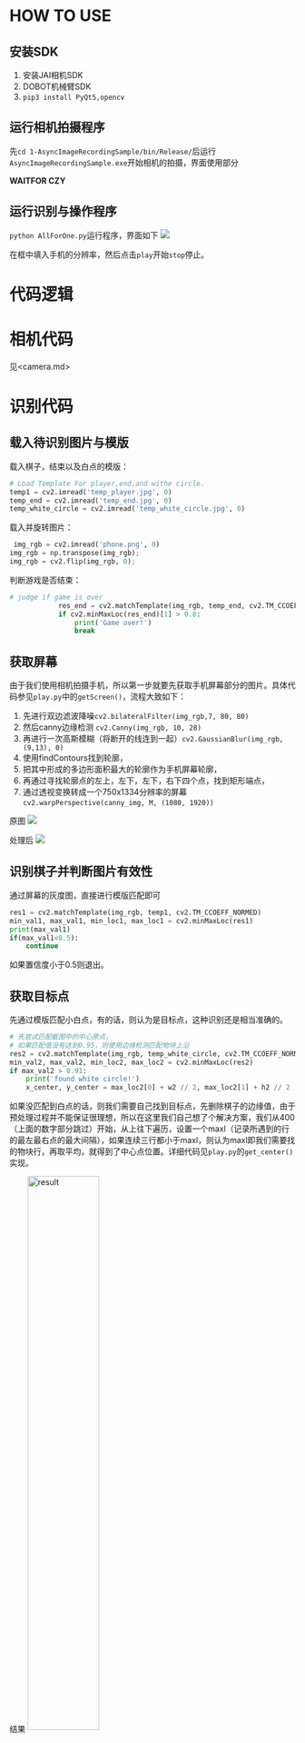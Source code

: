 # HOW TO USE
## 安装SDK
1. 安装JAI相机SDK
2. DOBOT机械臂SDK
3. `pip3 install PyQt5,opencv`

## 运行相机拍摄程序
先`cd 1-AsyncImageRecordingSample/bin/Release/`后运行`AsyncImageRecordingSample.exe`开始相机的拍摄，界面使用部分

**WAITFOR CZY**

## 运行识别与操作程序
`python AllForOne.py`运行程序，界面如下
![](OneForAll.png)

在框中填入手机的分辨率，然后点击`play`开始`stop`停止。


# 代码逻辑
# 相机代码
见<camera.md>
# 识别代码
## 载入待识别图片与模版
载入棋子，结束以及白点的模版：

```python
# Load Template For player,end,and withe circle.
temp1 = cv2.imread('temp_player.jpg', 0)
temp_end = cv2.imread('temp_end.jpg', 0)
temp_white_circle = cv2.imread('temp_white_circle.jpg', 0)
```

载入并旋转图片：

```python
 img_rgb = cv2.imread('phone.png', 0)
img_rgb = np.transpose(img_rgb);
img_rgb = cv2.flip(img_rgb, 0);
```
判断游戏是否结束：

```python
# judge if game is over
            res_end = cv2.matchTemplate(img_rgb, temp_end, cv2.TM_CCOEFF_NORMED)
            if cv2.minMaxLoc(res_end)[1] > 0.8:
                print('Game over!')
                break
```
## 获取屏幕
由于我们使用相机拍摄手机，所以第一步就要先获取手机屏幕部分的图片。具体代码参见`play.py`中的`getScreen()`，流程大致如下：

1. 先进行双边滤波降噪`cv2.bilateralFilter(img_rgb,7, 80, 80)`
2. 然后canny边缘检测 `cv2.Canny(img_rgb, 10, 28)`
3. 再进行一次高斯模糊（将断开的线连到一起）`cv2.GaussianBlur(img_rgb, (9,13), 0)`
4. 使用findContours找到轮廓，
5. 把其中形成的多边形面积最大的轮廓作为手机屏幕轮廓，
6. 再通过寻找轮廓点的左上，左下，左下，右下四个点，找到矩形端点，
7. 通过透视变换转成一个750x1334分辨率的屏幕`cv2.warpPerspective(canny_img, M, (1080, 1920))`

原图
![](10.png)

处理后
![](canny.png)
## 识别棋子并判断图片有效性
通过屏幕的灰度图，直接进行模版匹配即可

```python
res1 = cv2.matchTemplate(img_rgb, temp1, cv2.TM_CCOEFF_NORMED)
min_val1, max_val1, min_loc1, max_loc1 = cv2.minMaxLoc(res1)
print(max_val1)
if(max_val1<0.5):
	continue
```
如果置信度小于0.5则退出。
## 获取目标点
先通过模版匹配小白点，有的话，则认为是目标点，这种识别还是相当准确的。

```python
# 先尝试匹配截图中的中心原点，
# 如果匹配值没有达到0.95，则使用边缘检测匹配物块上沿
res2 = cv2.matchTemplate(img_rgb, temp_white_circle, cv2.TM_CCOEFF_NORMED)
min_val2, max_val2, min_loc2, max_loc2 = cv2.minMaxLoc(res2)
if max_val2 > 0.91:
	print('found white circle!')
	x_center, y_center = max_loc2[0] + w2 // 2, max_loc2[1] + h2 // 2
```
如果没匹配到白点的话，则我们需要自己找到目标点，先删除棋子的边缘值，由于预处理过程并不能保证很理想，所以在这里我们自己想了个解决方案，我们从400（上面的数字部分跳过）开始，从上往下遍历，设置一个maxl（记录所遇到的行的最左最右点的最大间隔），如果连续三行都小于maxl，则认为maxl即我们需要找的物块行，再取平均，就得到了中心点位置。详细代码见`play.py`的`get_center()`实现。

结果
<img src="https://github.com/Jarvis-K/wechat_jump/blob/master/last.png?raw=true" width = 50% height=50% alt="result" align=center />

## 计算目标时间
直接计算欧式距离，再乘以一与手机相关的参数，即可得到时间

# 机械臂代码
*** TODO FOR XHY ***
# GUI代码
*** TODO FOR JARVIS***

# 结果展示



